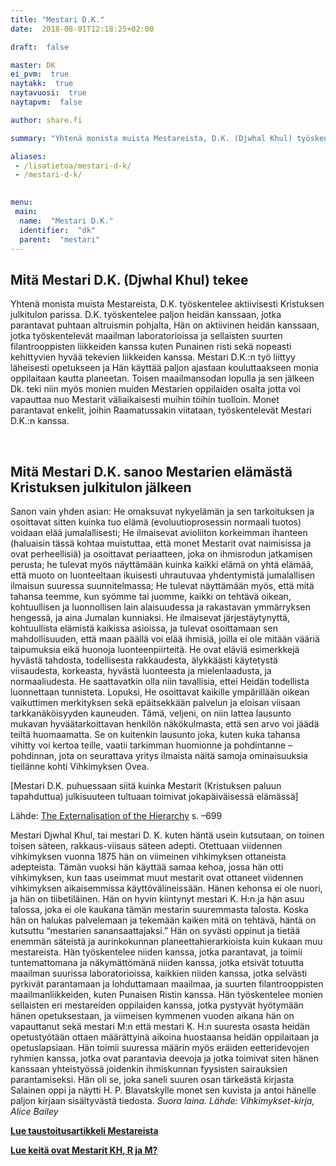 ```yaml
---
title: "Mestari D.K."
date:  2018-08-01T12:18:25+02:00

draft:  false

master: DK
ei_pvm:  true
naytakk:  true
naytavuosi:  true
naytapvm:  false

author: share.fi

summary: "Yhtenä monista muista Mestareista, D.K. (Djwhal Khul) työskentelee aktiivisesti Kristuksen julkitulon parissa. D.K. työskentelee paljon heidän kanssaan, jotka parantavat puhtaan altruismin pohjalta, Hän on aktiivinen heidän kanssaan, jotka työskentelevät maailman laboratorioissa ja sellaisten suurten filantrooppisten liikkeiden kanssa kuten Punainen risti sekä nopeasti kehittyvien hyvää tekevien liikkeiden kanssa."

aliases:
 - /lisatietoa/mestari-d-k/
 - /mestari-d-k/

 
menu:
 main:
  name:  "Mestari D.K."
  identifier:  "dk"
  parent:  "mestari"
---
```


<h2>Mitä Mestari D.K. (Djwhal Khul) tekee</h2>
<p>Yhtenä monista muista Mestareista, D.K. työskentelee aktiivisesti Kristuksen julkitulon parissa. D.K. työskentelee paljon heidän kanssaan, jotka parantavat puhtaan altruismin pohjalta, Hän on aktiivinen heidän kanssaan, jotka työskentelevät maailman laboratorioissa ja sellaisten suurten filantrooppisten liikkeiden kanssa kuten Punainen risti sekä nopeasti kehittyvien hyvää tekevien liikkeiden kanssa. Mestari D.K.:n työ liittyy läheisesti opetukseen ja Hän käyttää paljon ajastaan kouluttaakseen monia oppilaitaan kautta planeetan. Toisen maailmansodan lopulla ja sen jälkeen Dk. teki niin myös monien muiden Mestarien oppilaiden osalta jotta voi vapauttaa nuo Mestarit väliaikaisesti muihin töihin tuolloin. Monet parantavat enkelit, joihin Raamatussakin viitataan, työskentelevät Mestari D.K.:n kanssa.</p>
<p>&nbsp;</p>
<h2>Mitä Mestari D.K. sanoo Mestarien elämästä Kristuksen julkitulon jälkeen</h2>
<p>Sanon vain yhden asian: He omaksuvat nykyelämän ja sen tarkoituksen ja osoittavat sitten kuinka tuo elämä (evoluutioprosessin normaali tuotos) voidaan elää jumalallisesti; He ilmaisevat avioliiton korkeimman ihanteen (haluaisin tässä kohtaa muistuttaa, että monet Mestarit ovat naimisissa ja ovat perheellisiä) ja osoittavat periaatteen, joka on ihmisrodun jatkamisen perusta; he tulevat myös näyttämään kuinka kaikki elämä on yhtä elämää, että muoto on luonteeltaan ikuisesti uhrautuvaa yhdentymistä jumalallisen ilmaisun suuressa suunnitelmassa; He tulevat näyttämään myös, että mitä tahansa teemme, kun syömme tai juomme, kaikki on tehtävä oikean, kohtuullisen ja luonnollisen lain alaisuudessa ja rakastavan ymmärryksen hengessä, ja aina Jumalan kunniaksi. He ilmaisevat järjestäytynyttä, kohtuullista elämistä kaikissa asioissa, ja tulevat osoittamaan sen mahdollisuuden, että maan päällä voi elää ihmisiä, joilla ei ole mitään vääriä taipumuksia eikä huonoja luonteenpiirteitä. He ovat eläviä esimerkkejä hyvästä tahdosta, todellisesta rakkaudesta, älykkäästi käytetystä viisaudesta, korkeasta, hyvästä luonteesta ja mielenlaadusta, ja normaaliudesta. He saattavatkin olla niin tavallisia, ettei Heidän todellista luonnettaan tunnisteta. Lopuksi, He osoittavat kaikille ympärillään oikean vaikuttimen merkityksen sekä epäitsekkään palvelun ja eloisan viisaan tarkkanäköisyyden kauneuden. Tämä, veljeni, on niin lattea lausunto mukavan hyväätarkoittavan henkilön näkökulmasta, että sen arvo voi jäädä teiltä huomaamatta. Se on kuitenkin lausunto joka, kuten kuka tahansa vihitty voi kertoa teille, vaatii tarkimman huomionne ja pohdintanne &#8211; pohdinnan, jota on seurattava yritys ilmaista näitä samoja ominaisuuksia tiellänne kohti Vihkimyksen Ovea.</p>
<p>[Mestari D.K. puhuessaan siitä kuinka Mestarit (Kristuksen paluun tapahduttua) julkisuuteen tultuaan toimivat jokapäiväisessä elämässä]</p>
<p>Lähde: <a href="http://www.lucistrust.org:8081/obooks/?q=node/629"  target="_blank" class="external" rel="nofollow">The Externalisation of the Hierarchy</a> s. –699</p>

Mestari Djwhal Khul, tai mestari D. K. kuten häntä usein kutsutaan, on toinen toisen säteen, rakkaus-viisaus säteen adepti. Otettuaan viidennen vihkimyksen vuonna 1875 hän on viimeinen vihkimyksen ottaneista adepteista. Tämän vuoksi hän käyttää samaa kehoa, jossa hän otti vihkimyksen, kun taas useimmat muut mestarit ovat ottaneet viidennen vihkimyksen aikaisemmissa käyttövälineissään. Hänen kehonsa ei ole nuori, ja hän on tiibetiläinen. Hän on hyvin kiintynyt mestari K. H:n ja hän asuu talossa, joka ei ole kaukana tämän mestarin suuremmasta talosta. Koska hän on halukas palvelemaan ja tekemään kaiken mitä on tehtävä, häntä on kutsuttu “mestarien sanansaattajaksi.”
Hän on syvästi oppinut ja tietää enemmän säteistä ja aurinkokunnan planeettahierarkioista kuin kukaan muu mestareista. Hän työskentelee niiden kanssa, jotka parantavat, ja toimii tuntemattomana ja näkymättömänä niiden kanssa, jotka etsivät totuutta maailman suurissa laboratorioissa, kaikkien niiden kanssa, jotka selvästi pyrkivät parantamaan ja lohduttamaan maailmaa, ja suurten filantrooppisten maailmanliikkeiden, kuten Punaisen Ristin kanssa. Hän työskentelee monien sellaisten eri mestareiden oppilaiden kanssa, jotka pystyvät hyötymään hänen opetuksestaan, ja viimeisen kymmenen vuoden aikana hän on vapauttanut sekä mestari M:n että mestari K. H:n suuresta osasta heidän opetustyötään ottaen määrättyinä aikoina huostaansa heidän oppilaitaan ja opetuslapsiaan.
Hän toimii suuressa määrin myös eräiden eetteridevojen ryhmien kanssa, jotka ovat parantavia deevoja ja jotka toimivat siten hänen kanssaan yhteistyössä joidenkin ihmiskunnan fyysisten sairauksien parantamiseksi. Hän oli se, joka saneli suuren osan tärkeästä kirjasta Salainen oppi ja näytti H. P. Blavatskylle monet sen kuvista ja antoi hänelle paljon kirjaan sisältyvästä tiedosta.
*Suora laina. Lähde: Vihkimykset-kirja, Alice Bailey*
<p><a title="Mestari, mikä on Mestari?" href="/mestari" target="_blank"><strong>Lue taustoitusartikkeli Mestareista</strong></a></p>
<p><strong><a title="Yksittäisiä Mestareita: Rakoczi, Morya ja Koot Hoomi (Kuthumi)" href="/mestari/yksittaisia-mestareita-rakoczi-morya-ja-koot-hoomi-kuthumi" target="_blank">Lue keitä ovat Mestarit KH, R ja M?</a> </strong></p>

